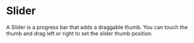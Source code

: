 # Slider

A Slider is a progress bar that adds a draggable thumb. You can touch the thumb and drag left or right to set the slider thumb position.
